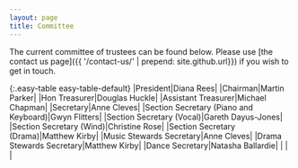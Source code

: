 ```yaml
---
layout: page
title: Committee
---
```


The current committee of trustees can be found below. Please use [the contact us page]({{ '/contact-us/' | prepend: site.github.url}}) if you wish to get in touch.

{:.easy-table easy-table-default}
|President|Diana Rees|
|Chairman|Martin Parker|
|Hon Treasurer|Douglas Huckle|
|Assistant Treasurer|Michael Chapman|
|Secretary|Anne Cleves|
|Section Secretary (Piano and Keyboard)|Gwyn Flitters|
|Section Secretary (Vocal)|Gareth Dayus-Jones|
|Section Secretary (Wind)|Christine Rose|
|Section Secretary (Drama)|Matthew Kirby|
|Music Stewards Secretary|Anne Cleves|
|Drama Stewards Secretary|Matthew Kirby|
|Dance Secretary|Natasha Ballardie|
| | |